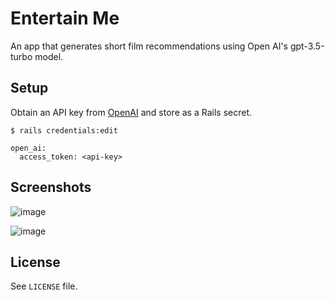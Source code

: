 # Entertain Me

An app that generates short film recommendations using Open AI's gpt-3.5-turbo model.

## Setup

Obtain an API key from [OpenAI](https://platform.openai.com/account/api-keys) and store as a Rails secret.
```
$ rails credentials:edit

open_ai:
  access_token: <api-key>
```

## Screenshots
![image](https://user-images.githubusercontent.com/2040887/227336589-31e1fd91-3eaf-4429-a56c-21bb0bb98fb3.png)

![image](https://user-images.githubusercontent.com/2040887/227336700-c1db8059-578f-464b-aeaa-d9bf0b596ae8.png)


## License

See `LICENSE` file.
